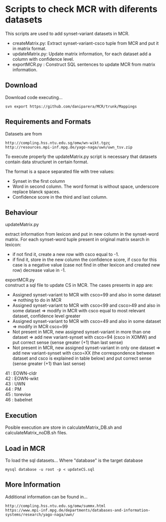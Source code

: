 Scripts to check MCR with diferents datasets
=======

This scripts are used to add synset-variant datasets in MCR.

* createMatrix.py: Extract synset-variant-csco tuple from MCR and put it in matrix format.
* updateMatrix.py: Update matrix information, for each dataset add a column with confidence level.
* exportMCR.py   : Construct SQL sentences to update MCR from matrix information.

Download
-------

Download code executing...
```
svn export https://github.com/daniparera/MCR/trunk/Mappings
```

Requirements and Formats
-------

Datasets are from
```
http://compling.hss.ntu.edu.sg/omw/wn-wikt.tgzç
http://resources.mpi-inf.mpg.de/yago-naga/uwn/uwn_tsv.zip

```

To execute properly the updateMatrix.py script is necessary that datasets contain data structuret in certain format.

The format is a space separated file with tree values: 
* Synset in the first column
* Word in second column. The word format is without space, underscore replace blanck spaces.
* Confidence score in the third and last column. 

Behaviour
-------

updateMatrix.py <br />

extract information from lexicon and put in new column in the synset-word matrix. For each synset-word tuple present in original matrix search in lexicon: 

* if not find it, create a new row with csco equal to -1. 
* if find it, store in the new column the confidence score, if csco for this case is a negative value (case not find in other lexicon and created new row) decrease value in -1. 

exportMCR.py <br />
construct a sql file to update CS in MCR. The cases presents in app are:

* Assigned synset-variant to MCR with csco=99 and also in some dataset => nothing to do in MCR
* Assigned synset-variant to MCR with csco<99 and csco>49 and also in some dataset => modify in MCR with csco equal to most relevant dataset, confidence level greater
* Assigned synset-variant to MCR with csco=49 and also in some dataset => modify in MCR csco=99
* Not present in MCR, new assigned synset-variant in more than one dataset => add new variant-synset with csco=94 (csco in XOMW) and put correct sense (sense greater (+1) than last sense)
* Not present in MCR, new assigned synset-variant in only one dataset => add new variant-synset with csco=XX (the correspondence between dataset and csco is explained in table below) and put correct sense (sense greater (+1) than last sense)

41 : EOWN-cldr<br />
42 : EOWN-wikt<br />
43 : UWN<br />
44 : PM<br />
45 : torevise<br />
46 : babelnet


Execution
-------

Posible execution are store in calculateMatrix_DB.sh and calculateMatrix_noDB.sh files.

Load in MCR
-------

To load the sql datasets... Where "database" is the target database
```
mysql database -u root -p < updateCS.sql
```

More Information
-------

Additional information can be found in...

```
http://compling.hss.ntu.edu.sg/omw/summx.html
https://www.mpi-inf.mpg.de/departments/databases-and-information-systems/research/yago-naga/uwn/
```
